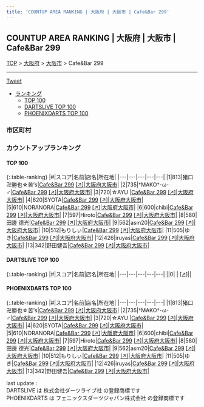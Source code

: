 ```yaml
---
title: 'COUNTUP AREA RANKING | 大阪府 | 大阪市 | Cafe&Bar 299'
---
```

## COUNTUP AREA RANKING | 大阪府 | 大阪市 | Cafe&Bar 299

[TOP](/darts/rank/) > [大阪府](/darts/rank/大阪府/) > [大阪市](/darts/rank/大阪府/大阪市/) > Cafe&Bar 299

___

<a href="https://twitter.com/share?ref_src=twsrc%5Etfw" data-text="COUNTUP AREA RANKING | 大阪府大阪市Cafe&Bar 299" class="twitter-share-button" data-hashtags="DARTSLIVE,PHOENIXDARTS,darts,ダーツ" data-show-count="false">Tweet</a>

* [ランキング](#カウントアップランキング)
    * [TOP 100](#top-100)
    * [DARTSLIVE TOP 100](#dartslive-top-100)
    * [PHOENIXDARTS TOP 100](#phoenixdarts-top-100)

### 市区町村

<ul>

</ul>

### カウントアップランキング

#### TOP 100



{:.table-ranking}
|#|スコア|名前|店名|所在地|
|---|---|---|---|---|
|1|813|<span class="rank-name-pd">猪口卍勝也☆苦’s</span>|<a href="/darts/rank/shops/94615.html">Cafe&Bar 299</a> <a href="https://vs.phoenixdarts.com/jp/shop/shopDetailInfo/s_94615?s_seq=94615">[↗]</a>|<a href="/darts/rank/大阪府/大阪市">大阪府大阪市</a>|
|2|735|<span class="rank-name-pd">†MAKO†･ω･♂</span>|<a href="/darts/rank/shops/94615.html">Cafe&Bar 299</a> <a href="https://vs.phoenixdarts.com/jp/shop/shopDetailInfo/s_94615?s_seq=94615">[↗]</a>|<a href="/darts/rank/大阪府/大阪市">大阪府大阪市</a>|
|3|720|<span class="rank-name-pd">☆AYU </span>|<a href="/darts/rank/shops/94615.html">Cafe&Bar 299</a> <a href="https://vs.phoenixdarts.com/jp/shop/shopDetailInfo/s_94615?s_seq=94615">[↗]</a>|<a href="/darts/rank/大阪府/大阪市">大阪府大阪市</a>|
|4|620|<span class="rank-name-pd">SYOTA</span>|<a href="/darts/rank/shops/94615.html">Cafe&Bar 299</a> <a href="https://vs.phoenixdarts.com/jp/shop/shopDetailInfo/s_94615?s_seq=94615">[↗]</a>|<a href="/darts/rank/大阪府/大阪市">大阪府大阪市</a>|
|5|610|<span class="rank-name-pd">NORANORA</span>|<a href="/darts/rank/shops/94615.html">Cafe&Bar 299</a> <a href="https://vs.phoenixdarts.com/jp/shop/shopDetailInfo/s_94615?s_seq=94615">[↗]</a>|<a href="/darts/rank/大阪府/大阪市">大阪府大阪市</a>|
|6|600|<span class="rank-name-pd">chibi</span>|<a href="/darts/rank/shops/94615.html">Cafe&Bar 299</a> <a href="https://vs.phoenixdarts.com/jp/shop/shopDetailInfo/s_94615?s_seq=94615">[↗]</a>|<a href="/darts/rank/大阪府/大阪市">大阪府大阪市</a>|
|7|597|<span class="rank-name-pd">Hiroto</span>|<a href="/darts/rank/shops/94615.html">Cafe&Bar 299</a> <a href="https://vs.phoenixdarts.com/jp/shop/shopDetailInfo/s_94615?s_seq=94615">[↗]</a>|<a href="/darts/rank/大阪府/大阪市">大阪府大阪市</a>|
|8|580|<span class="rank-name-pd"><span class="pro-icon-pd"></span>田邊 德光</span>|<a href="/darts/rank/shops/94615.html">Cafe&Bar 299</a> <a href="https://vs.phoenixdarts.com/jp/shop/shopDetailInfo/s_94615?s_seq=94615">[↗]</a>|<a href="/darts/rank/大阪府/大阪市">大阪府大阪市</a>|
|9|562|<span class="rank-name-pd">asm20</span>|<a href="/darts/rank/shops/94615.html">Cafe&Bar 299</a> <a href="https://vs.phoenixdarts.com/jp/shop/shopDetailInfo/s_94615?s_seq=94615">[↗]</a>|<a href="/darts/rank/大阪府/大阪市">大阪府大阪市</a>|
|10|512|<span class="rank-name-pd">もりしぃ</span>|<a href="/darts/rank/shops/94615.html">Cafe&Bar 299</a> <a href="https://vs.phoenixdarts.com/jp/shop/shopDetailInfo/s_94615?s_seq=94615">[↗]</a>|<a href="/darts/rank/大阪府/大阪市">大阪府大阪市</a>|
|11|505|<span class="rank-name-pd">ゆき</span>|<a href="/darts/rank/shops/94615.html">Cafe&Bar 299</a> <a href="https://vs.phoenixdarts.com/jp/shop/shopDetailInfo/s_94615?s_seq=94615">[↗]</a>|<a href="/darts/rank/大阪府/大阪市">大阪府大阪市</a>|
|12|426|<span class="rank-name-pd">iruyas</span>|<a href="/darts/rank/shops/94615.html">Cafe&Bar 299</a> <a href="https://vs.phoenixdarts.com/jp/shop/shopDetailInfo/s_94615?s_seq=94615">[↗]</a>|<a href="/darts/rank/大阪府/大阪市">大阪府大阪市</a>|
|13|342|<span class="rank-name-pd">野田健吾</span>|<a href="/darts/rank/shops/94615.html">Cafe&Bar 299</a> <a href="https://vs.phoenixdarts.com/jp/shop/shopDetailInfo/s_94615?s_seq=94615">[↗]</a>|<a href="/darts/rank/大阪府/大阪市">大阪府大阪市</a>|


#### DARTSLIVE TOP 100



{:.table-ranking}
|#|スコア|名前|店名|所在地|
|---|---|---|---|---|
||0|<span class="rank-name-dl"> </span>|<a href="/darts/rank/shops/.html"></a> <a href="">[↗]</a>|<a href="/darts/rank//"></a>|


#### PHOENIXDARTS TOP 100



{:.table-ranking}
|#|スコア|名前|店名|所在地|
|---|---|---|---|---|
|1|813|<span class="rank-name-pd">猪口卍勝也☆苦’s</span>|<a href="/darts/rank/shops/94615.html">Cafe&Bar 299</a> <a href="https://vs.phoenixdarts.com/jp/shop/shopDetailInfo/s_94615?s_seq=94615">[↗]</a>|<a href="/darts/rank/大阪府/大阪市">大阪府大阪市</a>|
|2|735|<span class="rank-name-pd">†MAKO†･ω･♂</span>|<a href="/darts/rank/shops/94615.html">Cafe&Bar 299</a> <a href="https://vs.phoenixdarts.com/jp/shop/shopDetailInfo/s_94615?s_seq=94615">[↗]</a>|<a href="/darts/rank/大阪府/大阪市">大阪府大阪市</a>|
|3|720|<span class="rank-name-pd">☆AYU </span>|<a href="/darts/rank/shops/94615.html">Cafe&Bar 299</a> <a href="https://vs.phoenixdarts.com/jp/shop/shopDetailInfo/s_94615?s_seq=94615">[↗]</a>|<a href="/darts/rank/大阪府/大阪市">大阪府大阪市</a>|
|4|620|<span class="rank-name-pd">SYOTA</span>|<a href="/darts/rank/shops/94615.html">Cafe&Bar 299</a> <a href="https://vs.phoenixdarts.com/jp/shop/shopDetailInfo/s_94615?s_seq=94615">[↗]</a>|<a href="/darts/rank/大阪府/大阪市">大阪府大阪市</a>|
|5|610|<span class="rank-name-pd">NORANORA</span>|<a href="/darts/rank/shops/94615.html">Cafe&Bar 299</a> <a href="https://vs.phoenixdarts.com/jp/shop/shopDetailInfo/s_94615?s_seq=94615">[↗]</a>|<a href="/darts/rank/大阪府/大阪市">大阪府大阪市</a>|
|6|600|<span class="rank-name-pd">chibi</span>|<a href="/darts/rank/shops/94615.html">Cafe&Bar 299</a> <a href="https://vs.phoenixdarts.com/jp/shop/shopDetailInfo/s_94615?s_seq=94615">[↗]</a>|<a href="/darts/rank/大阪府/大阪市">大阪府大阪市</a>|
|7|597|<span class="rank-name-pd">Hiroto</span>|<a href="/darts/rank/shops/94615.html">Cafe&Bar 299</a> <a href="https://vs.phoenixdarts.com/jp/shop/shopDetailInfo/s_94615?s_seq=94615">[↗]</a>|<a href="/darts/rank/大阪府/大阪市">大阪府大阪市</a>|
|8|580|<span class="rank-name-pd"><span class="pro-icon-pd"></span>田邊 德光</span>|<a href="/darts/rank/shops/94615.html">Cafe&Bar 299</a> <a href="https://vs.phoenixdarts.com/jp/shop/shopDetailInfo/s_94615?s_seq=94615">[↗]</a>|<a href="/darts/rank/大阪府/大阪市">大阪府大阪市</a>|
|9|562|<span class="rank-name-pd">asm20</span>|<a href="/darts/rank/shops/94615.html">Cafe&Bar 299</a> <a href="https://vs.phoenixdarts.com/jp/shop/shopDetailInfo/s_94615?s_seq=94615">[↗]</a>|<a href="/darts/rank/大阪府/大阪市">大阪府大阪市</a>|
|10|512|<span class="rank-name-pd">もりしぃ</span>|<a href="/darts/rank/shops/94615.html">Cafe&Bar 299</a> <a href="https://vs.phoenixdarts.com/jp/shop/shopDetailInfo/s_94615?s_seq=94615">[↗]</a>|<a href="/darts/rank/大阪府/大阪市">大阪府大阪市</a>|
|11|505|<span class="rank-name-pd">ゆき</span>|<a href="/darts/rank/shops/94615.html">Cafe&Bar 299</a> <a href="https://vs.phoenixdarts.com/jp/shop/shopDetailInfo/s_94615?s_seq=94615">[↗]</a>|<a href="/darts/rank/大阪府/大阪市">大阪府大阪市</a>|
|12|426|<span class="rank-name-pd">iruyas</span>|<a href="/darts/rank/shops/94615.html">Cafe&Bar 299</a> <a href="https://vs.phoenixdarts.com/jp/shop/shopDetailInfo/s_94615?s_seq=94615">[↗]</a>|<a href="/darts/rank/大阪府/大阪市">大阪府大阪市</a>|
|13|342|<span class="rank-name-pd">野田健吾</span>|<a href="/darts/rank/shops/94615.html">Cafe&Bar 299</a> <a href="https://vs.phoenixdarts.com/jp/shop/shopDetailInfo/s_94615?s_seq=94615">[↗]</a>|<a href="/darts/rank/大阪府/大阪市">大阪府大阪市</a>|


<div class="footer border-top border-gray-light mt-5 pt-3 text-right text-gray">
    last update : <span style="font-weight: italic" id="foot_last_modified"></span><br />
    DARTSLIVE は 株式会社ダーツライブ社 の登録商標です<br />
    PHOENIXDARTS は フェニックスダーツジャパン株式会社 の登録商標です<br />
</div>

<script src="https://cdnjs.cloudflare.com/ajax/libs/jquery.tablesorter/2.31.3/js/jquery.tablesorter.min.js" integrity="sha512-qzgd5cYSZcosqpzpn7zF2ZId8f/8CHmFKZ8j7mU4OUXTNRd5g+ZHBPsgKEwoqxCtdQvExE5LprwwPAgoicguNg==" crossorigin="anonymous" referrerpolicy="no-referrer"></script>
<link rel="stylesheet" href="https://cdnjs.cloudflare.com/ajax/libs/jquery.tablesorter/2.31.3/css/theme.default.min.css" integrity="sha512-wghhOJkjQX0Lh3NSWvNKeZ0ZpNn+SPVXX1Qyc9OCaogADktxrBiBdKGDoqVUOyhStvMBmJQ8ZdMHiR3wuEq8+w==" crossorigin="anonymous" referrerpolicy="no-referrer" />
<script>
$(function() {
    $(".table-ranking").tablesorter({sortList:[[0, 0]]});
    $("#foot_last_modified").text(formatDate(new Date(document.lastModified), 'yyyy-MM-dd HH:mm:ss'));
});
</script>

<script async src="https://platform.twitter.com/widgets.js" charset="utf-8"></script>